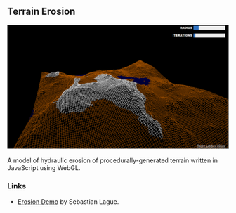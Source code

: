 ## Terrain Erosion

![Terrain Erosion Screenshot](images/TerrainErosionScreenshot.png)

A model of hydraulic erosion of procedurally-generated terrain written in JavaScript using WebGL.

### Links

* [Erosion Demo](https://github.com/SebLague/Erosion-Demo) by Sebastian Lague.
